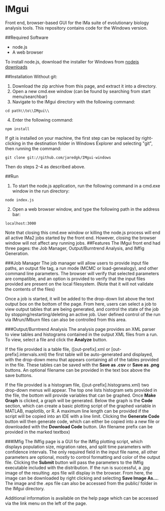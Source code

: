 # IMgui
Front end, browser-based GUI for the IMa suite of evolutionary biology analysis tools. This repository contains code for the Windows version.

##Required Software
* node.js
* A web browser

To install node.js, download the installer for Windows from [nodejs downloads](https://nodejs.org/en/download/)

##Installation
Without git:
1. Download the zip archive from this page, and extract it into a directory. 
2. Open a new cmd.exe window (can be found by searching from start menu/searchbar)
3. Navigate to the IMgui directory with the following command:
  ```
  cd path\\to\\IMgui\\
  ```
4. Enter the following command:
  ```
  npm install
  ```

If git is installed on your machine, the first step can be replaced by right-clicking in the destination folder in Windows Explorer and selecting "git", then running the command:
```
git clone git://github.com/jaredgk/IMgui-windows
```
Then do steps 2-4 as described above. 

##Run
1. To start the node.js application, run the following command in a cmd.exe window in the run directory:
  
  ```
  node index.js
  ```
2. Open a web browser window, and type the following path in the address bar:
  
  ```
  localhost:3000
  ```

Note that closing this cmd.exe window or killing the node.js process will end all active IMa2 jobs started by the front end. However, closing the browser window will not affect any running jobs. 
##Features
The IMgui front end had three pages: the Job Manager, Output/Burntrend Analysis, and IMfig Generation.

###Job Manager
The job manager will allow users to provide input file paths, an output file tag, a run mode (MCMC or load-genealogy), and other command line parameters. The browser will verify that selected parameters are compatible, and an option is provided to verify that the input files provided are present on the local filesystem. (Note that it will not validate the contents of the files)

Once a job is started, it will be added to the drop-down list above the text output box on the bottom of the page. From here, users can select a job to view output tables that are being generated, and control the state of the job by stopping/restarting/deleting an active job. User defined control of the run via IMrun/IMburn files can also be controlled from this area. 

###Output/Burntrend Analysis
The analysis page provides an XML parser to view tables and histograms contained in the output XML files from a run. To view, select a file and click the __Analyze__ button. 

If the file provided is a table file, ([out-prefix].xml or [out-prefix].intervals.xml) the first table will be auto-generated and displayed, with the drop-down menu that appears containing all of the tables provided in the file. These tables can be saved with the __Save as .csv__ or __Save as .png__ buttons. An optional filename can be provided in the text box above the save buttons. 

If the file provided is a histogram file, ([out-prefix].histograms.xml) two drop-down menus will appear. The top one lists histogram sets provided in the file, the bottom will provide variables that can be graphed. Once __Make Graph__ is clicked, a graph will be generated. Below the graph is the __Code__ section, which can create a basic plotting script of the graphed variable in MATLAB, maplotlib, or R. A maximum line length can be provided if the script will be copied into an IDE with a line limit. Clicking the __Generate Code__ button will then generate code, which can either be copied into a new file or downloaded with the __Download Code__ button. (An filename prefix can be provided in the marked textbox)

###IMfig
The IMfig page is a GUI for the IMfig plotting script, which displays population size, migration rates, and split time parameters with confidence intervals. The only required field in the input file name, all other parameters are optional, mostly to control formatting and color of the output file. Clicking the __Submit__ button will pass the parameters to the IMfig executable included with the distribution. If the run is successful, a .jpg image of the resulting .eps file will display in the browser. From here, the image can be downloaded by right clicking and selecting __Save Image As...__. The image and the .eps file can also be accessed from the public/ folder in the IMgui directory. 


Additional information is available on the help page which can be accessed via the link menu on the left of the page. 
